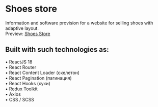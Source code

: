 # Shoes store
Information and software provision for a website for selling shoes with adaptive layout.\
Preview: [Shoes Store](https://shoes-store-omega.vercel.app)

## Built with such technologies as:
• ReactJS 18\
• React Router\
• React Content Loader (скелетон)\
• React Pagination (пагинация)\
• React Hooks (хуки)\
• Redux Toolkit\
• Axios\
• CSS / SCSS
